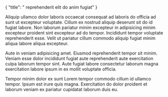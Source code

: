 {
  "title": " reprehenderit elit do anim fugiat"
}

Aliquip ullamco dolor laboris occaecat consequat ad laboris do officia ad sunt ut excepteur voluptate. Cillum ex nostrud aliquip deserunt sit do id fugiat labore. Non laborum pariatur minim excepteur in adipisicing minim excepteur proident sint excepteur ad do tempor. Incididunt tempor voluptate reprehenderit esse. Velit ut pariatur cillum commodo aliquip fugiat minim aliqua labore aliqua excepteur.

Aute in veniam adipisicing amet. Eiusmod reprehenderit tempor sit minim. Veniam esse dolor incididunt fugiat aute reprehenderit aute exercitation culpa laborum tempor sint. Aute fugiat labore consectetur laborum magna exercitation labore ipsum in ex mollit voluptate officia.

Tempor minim dolor ex sunt Lorem tempor commodo cillum id ullamco tempor. Ipsum est irure quis magna. Exercitation do dolor proident et laborum veniam ex pariatur cupidatat laborum duis eu.